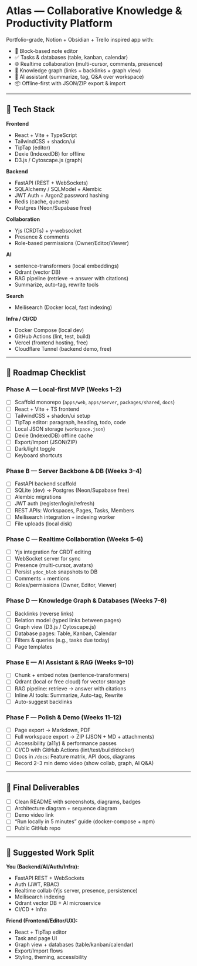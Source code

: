 # Atlas — Collaborative Knowledge & Productivity Platform

Portfolio-grade, Notion + Obsidian + Trello inspired app with:
- 📝 Block-based note editor
- ✅ Tasks & databases (table, kanban, calendar)
- 🌐 Realtime collaboration (multi-cursor, comments, presence)
- 🔗 Knowledge graph (links + backlinks + graph view)
- 🤖 AI assistant (summarize, tag, Q&A over workspace)
- 📦 Offline-first with JSON/ZIP export & import

---

## 🚀 Tech Stack

**Frontend**
- React + Vite + TypeScript
- TailwindCSS + shadcn/ui
- TipTap (editor)
- Dexie (IndexedDB) for offline
- D3.js / Cytoscape.js (graph)

**Backend**
- FastAPI (REST + WebSockets)
- SQLAlchemy / SQLModel + Alembic
- JWT Auth + Argon2 password hashing
- Redis (cache, queues)
- Postgres (Neon/Supabase free)

**Collaboration**
- Yjs (CRDTs) + y-websocket
- Presence & comments
- Role-based permissions (Owner/Editor/Viewer)

**AI**
- sentence-transformers (local embeddings)
- Qdrant (vector DB)
- RAG pipeline (retrieve → answer with citations)
- Summarize, auto-tag, rewrite tools

**Search**
- Meilisearch (Docker local, fast indexing)

**Infra / CI/CD**
- Docker Compose (local dev)
- GitHub Actions (lint, test, build)
- Vercel (frontend hosting, free)
- Cloudflare Tunnel (backend demo, free)

---

## 📅 Roadmap Checklist

### Phase A — Local-first MVP (Weeks 1–2)
- [ ] Scaffold monorepo (`apps/web`, `apps/server`, `packages/shared`, `docs`)
- [ ] React + Vite + TS frontend
- [ ] TailwindCSS + shadcn/ui setup
- [ ] TipTap editor: paragraph, heading, todo, code
- [ ] Local JSON storage (`workspace.json`)
- [ ] Dexie (IndexedDB) offline cache
- [ ] Export/Import (JSON/ZIP)
- [ ] Dark/light toggle
- [ ] Keyboard shortcuts

### Phase B — Server Backbone & DB (Weeks 3–4)
- [ ] FastAPI backend scaffold
- [ ] SQLite (dev) → Postgres (Neon/Supabase free)
- [ ] Alembic migrations
- [ ] JWT auth (register/login/refresh)
- [ ] REST APIs: Workspaces, Pages, Tasks, Members
- [ ] Meilisearch integration + indexing worker
- [ ] File uploads (local disk)

### Phase C — Realtime Collaboration (Weeks 5–6)
- [ ] Yjs integration for CRDT editing
- [ ] WebSocket server for sync
- [ ] Presence (multi-cursor, avatars)
- [ ] Persist `ydoc_blob` snapshots to DB
- [ ] Comments + mentions
- [ ] Roles/permissions (Owner, Editor, Viewer)

### Phase D — Knowledge Graph & Databases (Weeks 7–8)
- [ ] Backlinks (reverse links)
- [ ] Relation model (typed links between pages)
- [ ] Graph view (D3.js / Cytoscape.js)
- [ ] Database pages: Table, Kanban, Calendar
- [ ] Filters & queries (e.g., tasks due today)
- [ ] Page templates

### Phase E — AI Assistant & RAG (Weeks 9–10)
- [ ] Chunk + embed notes (sentence-transformers)
- [ ] Qdrant (local or free cloud) for vector storage
- [ ] RAG pipeline: retrieve → answer with citations
- [ ] Inline AI tools: Summarize, Auto-tag, Rewrite
- [ ] Auto-suggest backlinks

### Phase F — Polish & Demo (Weeks 11–12)
- [ ] Page export → Markdown, PDF
- [ ] Full workspace export → ZIP (JSON + MD + attachments)
- [ ] Accessibility (a11y) & performance passes
- [ ] CI/CD with GitHub Actions (lint/test/build/docker)
- [ ] Docs in `/docs`: Feature matrix, API docs, diagrams
- [ ] Record 2–3 min demo video (show collab, graph, AI Q&A)

---

## 🎯 Final Deliverables
- [ ] Clean README with screenshots, diagrams, badges
- [ ] Architecture diagram + sequence diagram
- [ ] Demo video link
- [ ] “Run locally in 5 minutes” guide (docker-compose + npm)
- [ ] Public GitHub repo

---

## 👥 Suggested Work Split

**You (Backend/AI/Auth/Infra):**
- FastAPI REST + WebSockets
- Auth (JWT, RBAC)
- Realtime collab (Yjs server, presence, persistence)
- Meilisearch indexing
- Qdrant vector DB + AI microservice
- CI/CD + Infra

**Friend (Frontend/Editor/UX):**
- React + TipTap editor
- Task and page UI
- Graph view + databases (table/kanban/calendar)
- Export/Import flows
- Styling, theming, accessibility
